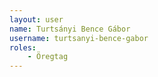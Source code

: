 ```yaml
---
layout: user
name: Turtsányi Bence Gábor
username: turtsanyi-bence-gabor
roles:
    - Öregtag
---
```

